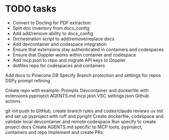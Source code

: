 # TODO tasks

- Convert to Docling for PDF extraction
- Split doc inventory from docs_config
- Add add/remove ability to docs_config
- Orchestration script to add/remove/replace docs
- Add devcontainer and codespace integration
- Ensure that extensions stay authenticated in containers and codespaces
- Ensure that Doppler works within container and codespace
- Add mcp.json to repo and migrate API keys to Doppler
- dotfiles repo for codespaces and containers

Add docs to Pinecone DB
Specify
Branch protection and settings for repos
DSPy prompt refining

Create repo with example:
Prompts
Devcontainer and dockerfile with extensions
pyproject
AGENTS.md
mcp.json
VSC settings.json
Github actions

git init
push to GitHub, create branch rules and codex/claude reviews
uv init and set up pyproject with ruff and pyright
Create dockerfile, codespace and validate local devcontainer and remote codespace
Run specify to create project docs
Create AGENTS.md specific to MCP tools, pyproject, containers and repo
Implement and create PRs
